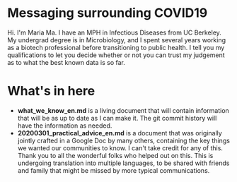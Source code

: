 # Messaging surrounding COVID19 

Hi. I'm Maria Ma. I have an MPH in Infectious Diseases from UC Berkeley. My undergrad degree is in Microbiology, and I spent several years working as a biotech professional before transitioning to public health. I tell you my qualifications to let you decide whether or not you can trust my judgement as to what the best known data is so far. 

# What's in here

* **what_we_know_en.md** is a living document that will contain information that will be as up to date as I can make it. The git commit history will have the information as needed. 
* **20200301_practical_advice_en.md** is a document that was originally jointly crafted in a Google Doc by many others, containing the key things we wanted our communities to know. I can't take credit for any of this. Thank you to all the wonderful folks who helped out on this. This is undergoing translation into multiple languages, to be shared with friends and family that might be missed by more typical communications. 
